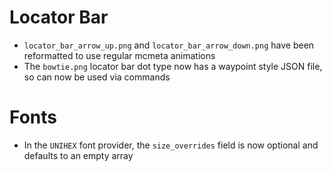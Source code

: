 # Locator Bar
- `locator_bar_arrow_up.png` and `locator_bar_arrow_down.png` have been reformatted to use regular mcmeta animations
- The `bowtie.png` locator bar dot type now has a waypoint style JSON file, so can now be used via commands

# Fonts
- In the `UNIHEX` font provider, the `size_overrides` field is now optional and defaults to an empty array